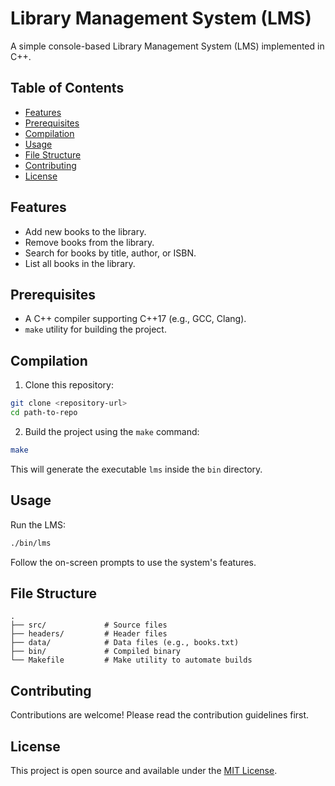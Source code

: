 

# Library Management System (LMS)

A simple console-based Library Management System (LMS) implemented in C++.

## Table of Contents

- [Features](#features)
- [Prerequisites](#prerequisites)
- [Compilation](#compilation)
- [Usage](#usage)
- [File Structure](#file-structure)
- [Contributing](#contributing)
- [License](#license)

## Features

- Add new books to the library.
- Remove books from the library.
- Search for books by title, author, or ISBN.
- List all books in the library.

## Prerequisites

- A C++ compiler supporting C++17 (e.g., GCC, Clang).
- `make` utility for building the project.

## Compilation

1. Clone this repository:

```bash
git clone <repository-url>
cd path-to-repo
```

2. Build the project using the `make` command:

```bash
make
```

This will generate the executable `lms` inside the `bin` directory.

## Usage

Run the LMS:

```bash
./bin/lms
```

Follow the on-screen prompts to use the system's features.

## File Structure

```
.
├── src/             # Source files
├── headers/         # Header files
├── data/            # Data files (e.g., books.txt)
├── bin/             # Compiled binary
└── Makefile         # Make utility to automate builds
```

## Contributing

Contributions are welcome! Please read the contribution guidelines first.

## License

This project is open source and available under the [MIT License](LICENSE).

